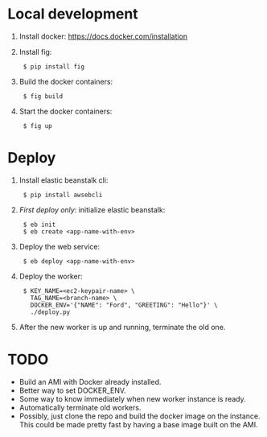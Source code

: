 # Local development

1. Install docker: https://docs.docker.com/installation

2. Install fig:

        $ pip install fig

3. Build the docker containers:

        $ fig build

4. Start the docker containers:

        $ fig up


# Deploy

1. Install elastic beanstalk cli:

        $ pip install awsebcli

2. *First deploy only*: initialize elastic beanstalk:

        $ eb init
        $ eb create <app-name-with-env>

3. Deploy the web service:

        $ eb deploy <app-name-with-env>

4. Deploy the worker:

        $ KEY_NAME=<ec2-keypair-name> \
          TAG_NAME=<branch-name> \
          DOCKER_ENV='{"NAME": "Ford", "GREETING": "Hello"}' \
          ./deploy.py

5. After the new worker is up and running, terminate the old one.


# TODO

- Build an AMI with Docker already installed.
- Better way to set DOCKER_ENV.
- Some way to know immediately when new worker instance is ready.
- Automatically terminate old workers.
- Possibly, just clone the repo and build the docker image on the instance. This
  could be made pretty fast by having a base image built on the AMI.
